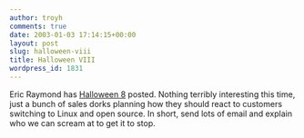 ```yaml
---
author: troyh
comments: true
date: 2003-01-03 17:14:15+00:00
layout: post
slug: halloween-viii
title: Halloween VIII
wordpress_id: 1831
---
```


Eric Raymond has [Halloween 8](http://www.opensource.org/halloween/halloween8.php) posted. Nothing terribly interesting this time, just a bunch of sales dorks planning  how they should react to customers switching to Linux and open source. In short, send lots of email and explain who we can scream at to get it to stop.
